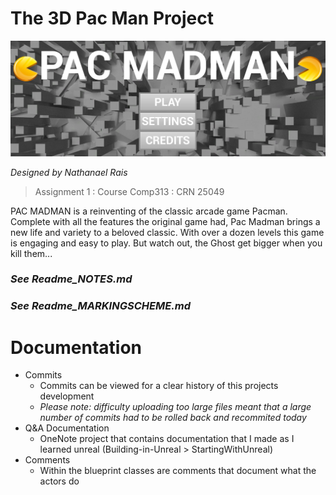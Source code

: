 # The 3D Pac Man Project

![](https://github.com/NRais/Building-In-Unreal/blob/main/PacManProject/Readme/header.jpg)

_Designed by Nathanael Rais_

> Assignment 1 : Course Comp313 : CRN 25049

PAC MADMAN is a reinventing of the classic arcade game Pacman. Complete with all the features the original game had, Pac Madman brings a new life and variety to a beloved classic. With over a dozen levels this game is engaging and easy to play. But watch out, the Ghost get bigger when you kill them...

### *See Readme_NOTES.md*
### *See Readme_MARKINGSCHEME.md*

# **Documentation**

- Commits
  - Commits can be viewed for a clear history of this projects development
  - *Please note: difficulty uploading too large files meant that a large number of commits had to be rolled back and recommited today*
- Q&A Documentation
  - OneNote project that contains documentation that I made as I learned unreal (Building-in-Unreal > StartingWithUnreal)
- Comments
  - Within the blueprint classes are comments that document what the actors do
